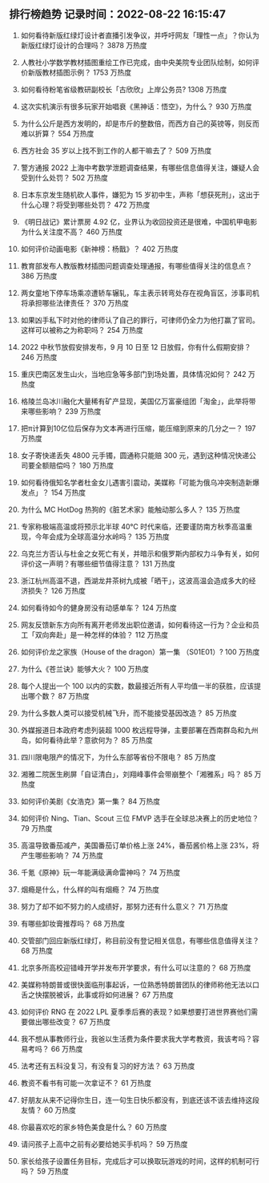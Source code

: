 
## 排行榜趋势 记录时间：2022-08-22 16:15:47
  
  1. 如何看待新版红绿灯设计者直播引发争议，并呼吁网友「理性一点」？你认为新版红绿灯设计的合理吗？ 3878 万热度
    
  2. 人教社小学数学教材插图重绘工作已完成，由中央美院专业团队绘制，如何评价新版教材插图示例？ 1753 万热度
    
  3. 如何看待粉笔省级教研副校长「古欣欣」上岸公务员? 1308 万热度
    
  4. 这次实机演示有很多玩家开始唱衰《黑神话：悟空》，为什么？ 930 万热度
    
  5. 为什么公斤是西方发明的，却是市斤的整数倍，而西方自己的英镑等，则反而难以折算？ 554 万热度
    
  6. 西方社会 35 岁以上找不到工作的人都干嘛去了？ 509 万热度
    
  7. 警方通报 2022 上海中考数学泄题调查结果，有哪些信息值得关注，嫌疑人会受到什么处罚？ 502 万热度
    
  8. 日本东京发生随机砍人事件，嫌犯为 15 岁初中生，声称「想获死刑」，这出于什么心理？将受到哪些处罚？ 472 万热度
    
  9. 《明日战记》累计票房 4.92 亿，业界认为收回投资还是很难，中国机甲电影为什么关注度不高？ 460 万热度
    
  10. 如何评价动画电影《新神榜：杨戬》？ 402 万热度
    
  11. 教育部发布人教版教材插图问题调查处理通报，有哪些值得关注的信息点？ 386 万热度
    
  12. 两女童地下停车场乘凉遭轿车辗轧，车主表示转弯处存在视角盲区，涉事司机将承担哪些法律责任？ 370 万热度
    
  13. 如果凶手私下时对他的律师认了自己的罪行，可律师仍全力为他打赢了官司。这样可以被称之为称职吗？ 254 万热度
    
  14. 2022 中秋节放假安排发布，9 月 10 日至 12 日放假，你有什么假期安排？ 246 万热度
    
  15. 重庆巴南区发生山火，当地应急等多部门到场处置，具体情况如何？ 242 万热度
    
  16. 格陵兰岛冰川融化大量稀有矿产显现，美国亿万富豪组团「淘金」，此举将带来哪些影响？ 239 万热度
    
  17. 把π计算到10亿位后保存为文本再进行压缩，能压缩到原来的几分之一？ 197 万热度
    
  18. 女子寄快递丢失 4800 元手镯，圆通称只能赔 300 元，遇到这种情况快递公司要全额赔偿吗？ 180 万热度
    
  19. 如何看待俄知名学者杜金女儿遇害引震动，美媒称「可能为俄乌冲突制造新爆发点」？ 154 万热度
    
  20. 为什么 MC HotDog 热狗的《脏艺术家》能触动那么多人？ 135 万热度
    
  21. 专家称极端高温或将预示北半球 40℃ 时代来临，还要谨防南方秋季高温重现，今年会成为全球高温分水岭吗？ 135 万热度
    
  22. 乌克兰方否认与杜金之女死亡有关，并暗示和俄罗斯内部权力斗争有关，如何评价这一声明？有哪些细节值得注意？ 131 万热度
    
  23. 浙江杭州高温不退，西湖龙井茶树九成被「晒干」，这波高温会造成多大的经济损失？ 126 万热度
    
  24. 如何看待如今的健身房没有动感单车？ 124 万热度
    
  25. 网友反馈新东方向所有离开老师发出职位邀请，如何看待这一行为？企业和员工「双向奔赴」是一种怎样的体验？ 112 万热度
    
  26. 如何评价龙之家族（House of the dragon）第一集 （S01E01）? 100 万热度
    
  27. 为什么《苍兰诀》能够大火？ 100 万热度
    
  28. 每个人提出一个 100 以内的实数，数最接近所有人平均值一半的获胜，应该提出哪个数？ 87 万热度
    
  29. 为什么多数人类可以接受机械飞升，而不能接受基因改造？ 85 万热度
    
  30. 外媒报道日本政府考虑列装超 1000 枚远程导弹，主要部署在西南群岛和九州岛，如何看待此举？意欲何为？ 85 万热度
    
  31. 四川限电限产的情况下，为什么东部等省份不限电？ 85 万热度
    
  32. 湘雅二院医生刷屏「自证清白」，刘翔峰事件会带崩整个「湘雅系」吗？ 85 万热度
    
  33. 如何评价美剧《女浩克》第一集？ 84 万热度
    
  34. 如何评价 Ning、Tian、Scout 三位 FMVP 选手在全球总决赛上的历史地位？ 79 万热度
    
  35. 高温导致番茄减产，美国番茄订单价格上涨 24%，番茄酱价格上涨 23%，将产生哪些影响？ 74 万热度
    
  36. 千氪《原神》玩一年能满级满命雷神吗？ 74 万热度
    
  37. 烟瘾是什么，什么样的叫有烟瘾？ 74 万热度
    
  38. 努力了却不如不努力的人成绩好，那努力还有什么意义？ 71 万热度
    
  39. 有哪些卸妆膏推荐吗？ 68 万热度
    
  40. 交管部门回应新版红绿灯，称目前没有登记相关信息，有哪些信息值得关注？ 68 万热度
    
  41. 北京多所高校迎错峰开学并发布开学要求，有什么可以注意的？ 68 万热度
    
  42. 美媒称特朗普或很快面临刑事起诉，一位熟悉特朗普团队的律师称他无法以口舌之快摆脱被诉，此事或将如何进展？ 67 万热度
    
  43. 如何评价 RNG 在 2022 LPL 夏季季后赛的表现？如果想要打进世界赛他们需要做出哪些改变？ 67 万热度
    
  44. 我不想从事教师行业，我爸以生活费为条件要求我大学考教资，我该考吗？容易考吗？ 66 万热度
    
  45. 法考还有五科没复习，有没有复习的好方法？ 63 万热度
    
  46. 教资不看书有可能一次拿证不？ 61 万热度
    
  47. 好朋友从来不记得你生日，连一句生日快乐都没有，到底还该不该去维持这段友情？ 60 万热度
    
  48. 你最喜欢吃的家乡特色美食是什么？ 60 万热度
    
  49. 请问孩子上高中之前有必要给她买手机吗？ 59 万热度
    
  50. 家长给孩子设置任务目标，完成后才可以换取玩游戏的时间，这样的机制可行吗？ 59 万热度
    